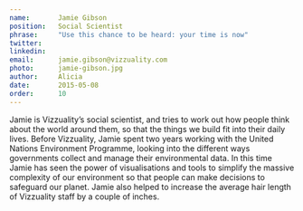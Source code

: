 ```yaml
---
name:       Jamie Gibson
position:   Social Scientist
phrase:     "Use this chance to be heard: your time is now"
twitter:    
linkedin:   
email:      jamie.gibson@vizzuality.com
photo:      jamie-gibson.jpg
author:     Alicia
date:       2015-05-08
order:		10
---
```


 Jamie is Vizzuality’s social scientist, and tries to work out how people think about the world around them, so that the things we build fit into their daily lives. Before Vizzuality, Jamie spent two years working with the United Nations Environment Programme, looking into the different ways governments collect and manage their environmental data. 
 In this time Jamie has seen the power of visualisations and tools to simplify the massive complexity of our environment so that people can make decisions to safeguard our planet. Jamie also helped to increase the average hair length of Vizzuality staff by a couple of inches.
